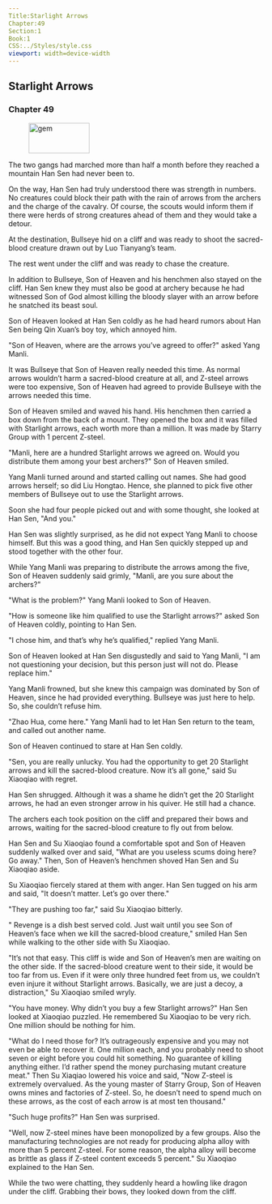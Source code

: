 ```yaml
---
Title:Starlight Arrows 
Chapter:49 
Section:1 
Book:1 
CSS:../Styles/style.css 
viewport: width=device-width
---
```

  
## Starlight Arrows
### Chapter 49
  
<figure>
	<img src="../Images/gem.gif" alt="gem" id="gem" width="120" height="60" />
</figure>
  

  
The two gangs had marched more than half a month before they reached a mountain Han Sen had never been to.

On the way, Han Sen had truly understood there was strength in numbers. No creatures could block their path with the rain of arrows from the archers and the charge of the cavalry. Of course, the scouts would inform them if there were herds of strong creatures ahead of them and they would take a detour.

At the destination, Bullseye hid on a cliff and was ready to shoot the sacred-blood creature drawn out by Luo Tianyang’s team.

The rest went under the cliff and was ready to chase the creature.

In addition to Bullseye, Son of Heaven and his henchmen also stayed on the cliff. Han Sen knew they must also be good at archery because he had witnessed Son of God almost killing the bloody slayer with an arrow before he snatched its beast soul.

Son of Heaven looked at Han Sen coldly as he had heard rumors about Han Sen being Qin Xuan’s boy toy, which annoyed him.

"Son of Heaven, where are the arrows you’ve agreed to offer?" asked Yang Manli.

It was Bullseye that Son of Heaven really needed this time. As normal arrows wouldn’t harm a sacred-blood creature at all, and Z-steel arrows were too expensive, Son of Heaven had agreed to provide Bullseye with the arrows needed this time.

Son of Heaven smiled and waved his hand. His henchmen then carried a box down from the back of a mount. They opened the box and it was filled with Starlight arrows, each worth more than a million. It was made by Starry Group with 1 percent Z-steel.

"Manli, here are a hundred Starlight arrows we agreed on. Would you distribute them among your best archers?" Son of Heaven smiled.

Yang Manli turned around and started calling out names. She had good arrows herself; so did Liu Hongtao. Hence, she planned to pick five other members of Bullseye out to use the Starlight arrows.

Soon she had four people picked out and with some thought, she looked at Han Sen, "And you."

Han Sen was slightly surprised, as he did not expect Yang Manli to choose himself. But this was a good thing, and Han Sen quickly stepped up and stood together with the other four.

While Yang Manli was preparing to distribute the arrows among the five, Son of Heaven suddenly said grimly, "Manli, are you sure about the archers?"

"What is the problem?" Yang Manli looked to Son of Heaven.

"How is someone like him qualified to use the Starlight arrows?" asked Son of Heaven coldly, pointing to Han Sen.

"I chose him, and that’s why he’s qualified," replied Yang Manli.

Son of Heaven looked at Han Sen disgustedly and said to Yang Manli, "I am not questioning your decision, but this person just will not do. Please replace him."

Yang Manli frowned, but she knew this campaign was dominated by Son of Heaven, since he had provided everything. Bullseye was just here to help. So, she couldn’t refuse him.

"Zhao Hua, come here." Yang Manli had to let Han Sen return to the team, and called out another name.

Son of Heaven continued to stare at Han Sen coldly.

"Sen, you are really unlucky. You had the opportunity to get 20 Starlight arrows and kill the sacred-blood creature. Now it’s all gone," said Su Xiaoqiao with regret.

Han Sen shrugged. Although it was a shame he didn’t get the 20 Starlight arrows, he had an even stronger arrow in his quiver. He still had a chance.

The archers each took position on the cliff and prepared their bows and arrows, waiting for the sacred-blood creature to fly out from below.

Han Sen and Su Xiaoqiao found a comfortable spot and Son of Heaven suddenly walked over and said, "What are you useless scums doing here? Go away." Then, Son of Heaven’s henchmen shoved Han Sen and Su Xiaoqiao aside.

Su Xiaoqiao fiercely stared at them with anger. Han Sen tugged on his arm and said, "It doesn’t matter. Let’s go over there."

"They are pushing too far," said Su Xiaoqiao bitterly.

" Revenge is a dish best served cold. Just wait until you see Son of Heaven’s face when we kill the sacred-blood creature," smiled Han Sen while walking to the other side with Su Xiaoqiao.

"It’s not that easy. This cliff is wide and Son of Heaven’s men are waiting on the other side. If the sacred-blood creature went to their side, it would be too far from us. Even if it were only three hundred feet from us, we couldn’t even injure it without Starlight arrows. Basically, we are just a decoy, a distraction," Su Xiaoqiao smiled wryly.

"You have money. Why didn’t you buy a few Starlight arrows?" Han Sen looked at Xiaoqiao puzzled. He remembered Su Xiaoqiao to be very rich. One million should be nothing for him.

"What do I need those for? It’s outrageously expensive and you may not even be able to recover it. One million each, and you probably need to shoot seven or eight before you could hit something. No guarantee of killing anything either. I’d rather spend the money purchasing mutant creature meat." Then Su Xiaqiao lowered his voice and said, "Now Z-steel is extremely overvalued. As the young master of Starry Group, Son of Heaven owns mines and factories of Z-steel. So, he doesn’t need to spend much on these arrows, as the cost of each arrow is at most ten thousand."

"Such huge profits?" Han Sen was surprised.

"Well, now Z-steel mines have been monopolized by a few groups. Also the manufacturing technologies are not ready for producing alpha alloy with more than 5 percent Z-steel. For some reason, the alpha alloy will become as brittle as glass if Z-steel content exceeds 5 percent." Su Xiaoqiao explained to the Han Sen.

While the two were chatting, they suddenly heard a howling like dragon under the cliff. Grabbing their bows, they looked down from the cliff.